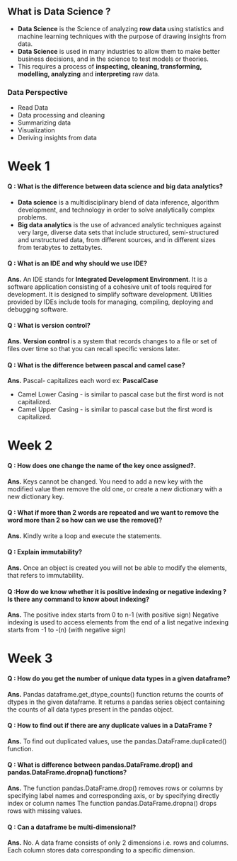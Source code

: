 ## What is Data Science ?
- **Data Science** is the Science of analyzing **row data** using statistics and machine learning techniques with the purpose of drawing insights from data.
- **Data Science** is used in many industries to allow them to make better business decisions, and in the science to test models or theories.
- This requires a process of **inspecting, cleaning, transforming, modelling, analyzing** and **interpreting** raw data.

### Data Perspective 
- Read Data
- Data processing and cleaning
- Summarizing data
- Visualization
- Deriving insights from data

# Week 1
#### Q : What is the difference between data science and big data analytics?
- **Data science** is a multidisciplinary blend of data inference, algorithm development,
and technology in order to solve analytically complex problems. 
- **Big data analytics** is the use of advanced analytic techniques against very large, diverse data sets that include structured, semi-structured and unstructured data, from different sources, and in different sizes from terabytes to zettabytes.

#### Q : What is an IDE and why should we use IDE?
**Ans.** An IDE stands for **Integrated Development Environment**. It is a software application
consisting of a cohesive unit of tools required for development. It is designed to simplify
software development. Utilities provided by IDEs include tools for managing, compiling,
deploying and debugging software.

#### Q : What is version control?
**Ans.** **Version control** is a system that records changes to a file or set of files over time so
that you can recall specific versions later.

#### Q : What is the difference between pascal and camel case?
**Ans.** Pascal- capitalizes each word ex: **PascalCase**
- Camel Lower Casing - is similar to pascal case but the first word is not capitalized.
- Camel Upper Casing - is similar to pascal case but the first word is capitalized.
# Week 2

#### Q : How does one change the name of the key once assigned?.
**Ans.** Keys cannot be changed. You need to add a new key with the modified value then remove the old one, or create a new dictionary with a new dictionary key.

#### Q : What if more than 2 words are repeated and we want to remove the word more than 2 so how can we use the remove()?
**Ans.** Kindly write a loop and execute the statements.

#### Q : Explain immutability?
**Ans.** Once an object is created you will not be able to modify the elements, that refers to immutability.

#### Q :How do we know whether it is positive indexing or negative indexing ? Is there any command to know about indexing?
**Ans.** The positive index starts from 0 to n-1 (with positive sign) Negative indexing is used to access elements from the end of a list negative indexing starts from -1 to -(n) (with negative sign)

# Week 3

#### Q : How do you get the number of unique data types in a given dataframe?
**Ans.** Pandas dataframe.get_dtype_counts() function returns the counts of dtypes in the given dataframe. It returns a pandas series object containing the counts of all data types present in the pandas object.

#### Q : How to find out if there are any duplicate values in a DataFrame ?
**Ans.** To find out duplicated values, use the pandas.DataFrame.duplicated() function.

#### Q : What is difference between pandas.DataFrame.drop() and pandas.DataFrame.dropna() functions?
**Ans.** The function pandas.DataFrame.drop() removes rows or columns by specifying label names and corresponding axis, or by specifying directly index or column names The function pandas.DataFrame.dropna() drops rows with missing values.

#### Q : Can a dataframe be multi-dimensional?
**Ans.** No. A data frame consists of only 2 dimensions i.e. rows and columns. Each column stores data corresponding to a specific dimension.




